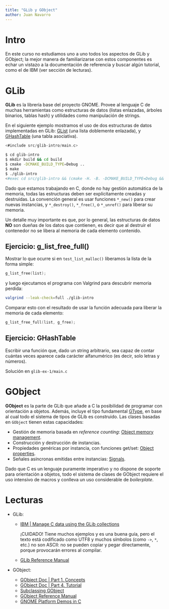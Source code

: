 ```yaml
---
title: "GLib y GObject"
author: Juan Navarro
---
```




# Intro

En este curso no estudiamos uno a uno todos los aspectos de GLib y GObject; la mejor manera de familiarizarse con estos componentes es echar un vistazo a la documentación de referencia y buscar algún tutorial, como el de IBM (ver sección de lecturas).



# GLib

**GLib** es la librería base del proyecto GNOME. Provee al lenguaje C de muchas herramientas como estructuras de datos (listas enlazadas, árboles binarios, tablas hash) y utilidades como manipulación de strings.

En el siguiente ejemplo mostramos el uso de dos estructuras de datos implementadas en GLib: [GList](https://developer.gnome.org/glib/stable/glib-Doubly-Linked-Lists.html) (una lista doblemente enlazada), y [GHashTable](https://developer.gnome.org/glib/stable/glib-Hash-Tables.html) (una tabla asociativa).

```c
<#include src/glib-intro/main.c>
```

```sh
$ cd glib-intro
$ mkdir build && cd build
$ cmake -DCMAKE_BUILD_TYPE=Debug ..
$ make
$ ./glib-intro
<#exec cd src/glib-intro && (cmake -H. -B. -DCMAKE_BUILD_TYPE=Debug && make)\>/dev/null && ./glib-intro>
```

Dado que estamos trabajando en C, donde no hay gestión automática de la memoria, todas las estructuras deben ser explícitamente creadas y destruidas. La convención general es usar funciones `*_new()` para crear nuevas instancias, y `*_destroy()`, `*_free()`, o `*_unref()` para liberar su memoria.

Un detalle muy importante es que, por lo general, las estructuras de datos **NO** son dueñas de los datos que contienen, es decir que al destruir el contenedor no se libera al memoria de cada elemento contenido.



## Ejercicio: g_list_free_full()

Mostrar lo que ocurre si en `test_list_malloc()` liberamos la lista de la forma simple:

```c
g_list_free(list);
```

y luego ejecutamos el programa con Valgrind para descubrir memoria perdida:

```sh
valgrind --leak-check=full ./glib-intro
```

Comparar esto con el resultado de usar la función adecuada para liberar la memoria de cada elemento:

```c
g_list_free_full(list, g_free);
```



## Ejercicio: GHashTable

Escribir una función que, dado un string arbitrario, sea capaz de contar cuántas veces aparece cada carácter alfanumérico (es decir, solo letras y números).

Solución en `glib-ex-1/main.c`


# GObject

**GObject** es la parte de GLib que añade a C la posibilidad de programar con orientación a objetos. Además, incluye el tipo fundamental [GType](https://developer.gnome.org/gobject/stable/chapter-gtype.html), en base al cual todo el sistema de tipos de GLib es construido. Las clases basadas en `GObject` tienen estas capacidades:

* Gestión de memoria basada en *reference counting*: [Object memory management](https://developer.gnome.org/gobject/stable/gobject-memory.html).
* Construcción y destrucción de instancias.
* Propiedades genéricas por instancia, con funciones get/set: [Object properties](https://developer.gnome.org/gobject/stable/gobject-properties.html).
* Señales asíncronas emitidas entre instancias: [Signals](https://developer.gnome.org/gobject/stable/signal.html).

Dado que C es un lenguaje puramente imperativo y no dispone de soporte para orientación a objetos, todo el sistema de clases de GObject requiere el uso intensivo de macros y conlleva un uso considerable de *boilerplate*.



# Lecturas

- GLib:

    - [IBM | Manage C data using the GLib collections](https://developer.ibm.com/tutorials/l-glib/)

        ¡CUIDADO! Tiene muchos ejemplos y es una buena guía, pero el texto está codificado como UTF8 y muchos símbolos (como `->`, `*`, etc.) no son ASCII: no se pueden copiar y pegar directamente, porque provocarán errores al compilar.

    - [GLib Reference Manual](https://developer.gnome.org/glib/stable/)

- GObject:
    - [GObject Doc | Part 1. Concepts](https://developer.gnome.org/gobject/stable/pt01.html)
    - [GObject Doc | Part 4. Tutorial](https://developer.gnome.org/gobject/stable/pt02.html)
    - [Subclassing GObject](https://developer.gnome.org/SubclassGObject/)
    - [GObject Reference Manual](https://developer.gnome.org/gobject/stable/)
    - [GNOME Platform Demos in C](https://developer.gnome.org/gnome-devel-demos/stable/c.html.en)
